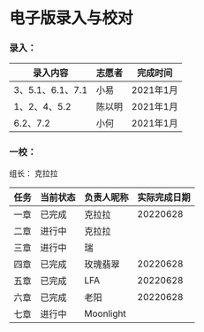 # 电子版录入与校对

### 录入：

| 录入内容         | 志愿者 | 完成时间  |
| ---------------- | ------ | --------- |
| 3、5.1、6.1、7.1 | 小易   | 2021年1月 |
| 1、2、4、5.2     | 陈以明 | 2021年1月 |
| 6.2、7.2         | 小何   | 2021年1月 |

### 一校：

组长：  克拉拉

| 任务 | 当前状态 | 负责人昵称 | 实际完成日期 |
| ---- | -------- | ---------- | ------------ |
| 一章 | 已完成   | 克拉拉     | 20220628     |
| 二章 | 进行中   | 克拉拉     |              |
| 三章 | 进行中   | 瑞         |              |
| 四章 | 已完成   | 玫瑰翡翠   | 20220628     |
| 五章 | 已完成   | LFA        | 20220628     |
| 六章 | 已完成   | 老阳       | 20220628     |
| 七章 | 进行中   | Moonlight  |              |